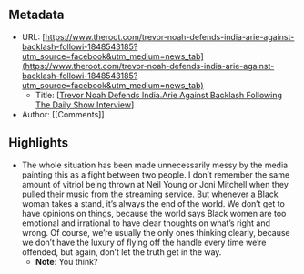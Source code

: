 ## Metadata
* URL: [https://www.theroot.com/trevor-noah-defends-india-arie-against-backlash-followi-1848543185?utm_source=facebook&utm_medium=news_tab](https://www.theroot.com/trevor-noah-defends-india-arie-against-backlash-followi-1848543185?utm_source=facebook&utm_medium=news_tab)
    * Title: [[Trevor Noah Defends India.Arie Against Backlash Following The Daily Show Interview]]
* Author: [[Comments]]

## Highlights
* The whole situation has been made unnecessarily messy by the media painting this as a fight between two people. I don’t remember the same amount of vitriol being thrown at Neil Young or Joni Mitchell when they pulled their music from the streaming service. But whenever a Black woman takes a stand, it’s always the end of the world. We don’t get to have opinions on things, because the world says Black women are too emotional and irrational to have clear thoughts on what’s right and wrong. Of course, we’re usually the only ones thinking clearly, because we don’t have the luxury of flying off the handle every time we’re offended, but again, don’t let the truth get in the way.
  * **Note**: You think?

[//begin]: # "Autogenerated link references for markdown compatibility"
[Trevor Noah Defends India.Arie Against Backlash Following The Daily Show Interview]: <../Readwise/Articles/Trevor Noah Defends India.Arie Against Backlash Following The Daily Show Interview> "Trevor Noah Defends India.Arie Against Backlash Following The Daily Show Interview"
[//end]: # "Autogenerated link references"